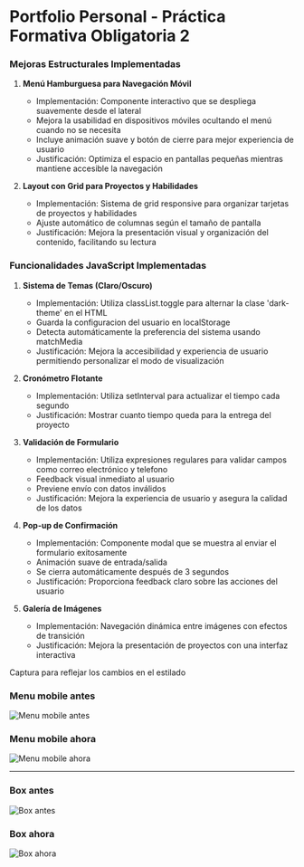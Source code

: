# Portfolio Personal - Práctica Formativa Obligatoria 2

### Mejoras Estructurales Implementadas

1. **Menú Hamburguesa para Navegación Móvil**

   - Implementación: Componente interactivo que se despliega suavemente desde el lateral
   - Mejora la usabilidad en dispositivos móviles ocultando el menú cuando no se necesita
   - Incluye animación suave y botón de cierre para mejor experiencia de usuario
   - Justificación: Optimiza el espacio en pantallas pequeñas mientras mantiene accesible la navegación

2. **Layout con Grid para Proyectos y Habilidades**
   - Implementación: Sistema de grid responsive para organizar tarjetas de proyectos y habilidades
   - Ajuste automático de columnas según el tamaño de pantalla
   - Justificación: Mejora la presentación visual y organización del contenido, facilitando su lectura

### Funcionalidades JavaScript Implementadas

1. **Sistema de Temas (Claro/Oscuro)**

   - Implementación: Utiliza classList.toggle para alternar la clase 'dark-theme' en el HTML
   - Guarda la configuracion del usuario en localStorage
   - Detecta automáticamente la preferencia del sistema usando matchMedia
   - Justificación: Mejora la accesibilidad y experiencia de usuario permitiendo personalizar el modo de visualización

2. **Cronómetro Flotante**

   - Implementación: Utiliza setInterval para actualizar el tiempo cada segundo
   - Justificación: Mostrar cuanto tiempo queda para la entrega del proyecto

3. **Validación de Formulario**

   - Implementación: Utiliza expresiones regulares para validar campos como correo electrónico y telefono
   - Feedback visual inmediato al usuario
   - Previene envío con datos inválidos
   - Justificación: Mejora la experiencia de usuario y asegura la calidad de los datos

4. **Pop-up de Confirmación**

   - Implementación: Componente modal que se muestra al enviar el formulario exitosamente
   - Animación suave de entrada/salida
   - Se cierra automáticamente después de 3 segundos
   - Justificación: Proporciona feedback claro sobre las acciones del usuario

5. **Galería de Imágenes**
   - Implementación: Navegación dinámica entre imágenes con efectos de transición
   - Justificación: Mejora la presentación de proyectos con una interfaz interactiva


Captura para reflejar los cambios en el estilado

###  Menu mobile antes  
![Menu mobile antes](https://github.com/user-attachments/assets/ff7e316b-62ad-41a7-af78-0edd3de47c28)

###  Menu mobile ahora  
![Menu mobile ahora](https://github.com/user-attachments/assets/8dfd78d3-35c0-43cf-b018-1a62ee49d1b2)

---

###  Box antes  
![Box antes](https://github.com/user-attachments/assets/93e27ccb-bc6a-437e-bc44-95923d215e9f)

###  Box ahora  
![Box ahora](https://github.com/user-attachments/assets/249c0051-e37c-486d-be91-fd1f72af14d6)


